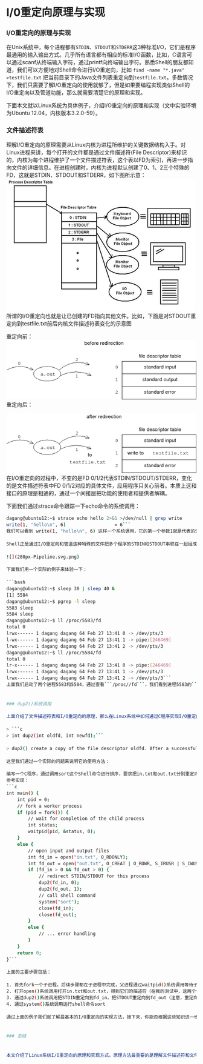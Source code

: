 # I/0重定向原理与实现

### I/O重定向的原理与实现
在Unix系统中，每个进程都有```STDIN```、```STDOUT```和```STDERR```这3种标准I/O，它们是程序最通用的输入输出方式。几乎所有语言都有相应的标准I/O函数，比如，C语言可以通过scanf从终端输入字符，通过printf向终端输出字符。熟悉Shell的朋友都知道，我们可以方便地对Shell命令进行I/O重定向，比如 ```find -name "*.java" >testfile.txt``` 把当前目录下的Java文件列表重定向到```testfile.txt```。多数情况下，我们只需要了解I/O重定向的使用就够了，但是如果要编程实现类似Shell的I/O重定向以及管道功能，那么就需要清楚它的原理和实现。

下面本文就以Linux系统为具体例子，介绍I/O重定向的原理和实现（文中实验环境为Ubuntu 12.04，内核版本3.2.0-59）。

### 文件描述符表
理解I/O重定向的原理需要从Linux内核为进程所维护的关键数据结构入手。对Linux进程来讲，每个打开的文件都是通过文件描述符(File Descriptor)来标识的，内核为每个进程维护了一个文件描述符表，这个表以FD为索引，再进一步指向文件的详细信息。在进程创建时，内核为进程默认创建了0、1、2三个特殊的FD，这就是STDIN、STDOUT和STDERR，如下图所示意：
![](FDT_diagram.JPG)
所谓的I/O重定向也就是让已创建的FD指向其他文件。比如，下面是对STDOUT重定向到testfile.txt前后内核文件描述符表变化的示意图

重定向前：
![](beforeredir.png)
重定向后：

![](afterredir.png)
在I/O重定向的过程中，不变的是FD 0/1/2代表STDIN/STDOUT/STDERR，变化的是文件描述符表中FD 0/1/2对应的具体文件，应用程序只关心前者。本质上这和接口的原理是相通的，通过一个间接层把功能的使用者和提供者解耦。

下面我们通过strace命令跟踪一下echo命令的系统调用：

```bash
dagang@ubuntu12:~$ strace echo hello 2>&1 >/dev/null | grep write
write(1, "hello\n", 6)                  = 6```
我们可以看到 write(1, "hello\n", 6) 这样一个系统调用，它的第一个参数1就是代表的STDOUT的FD，这说明对于echo程序，它只管（通过标准I/O函数从STDOUT）向FD 1写入，而不关心它们FD 1到底对应的是哪个文件。

Shell正是通过I/O重定向和管道这种特殊的文件把多个程序的STDIN和STDOUT串联在一起组成更复杂功能的，下面是Shell中通过管道的示意图：

![](280px-Pipeline.svg.png)

下面我们用一个实际的例子来体验一下：

```bash
dagang@ubuntu12:~$ sleep 30 | sleep 40 &
[1] 5584
dagang@ubuntu12:~$ pgrep -l sleep
5583 sleep
5584 sleep
dagang@ubuntu12:~$ ll /proc/5583/fd
total 0
lrwx------ 1 dagang dagang 64 Feb 27 13:41 0 -> /dev/pts/3
l-wx------ 1 dagang dagang 64 Feb 27 13:41 1 -> pipe:[246469]
lrwx------ 1 dagang dagang 64 Feb 27 13:41 2 -> /dev/pts/3
dagang@ubuntu12:~$ ll /proc/5584/fd
total 0
lr-x------ 1 dagang dagang 64 Feb 27 13:41 0 -> pipe:[246469]
lrwx------ 1 dagang dagang 64 Feb 27 13:41 1 -> /dev/pts/3
lrwx------ 1 dagang dagang 64 Feb 27 13:41 2 -> /dev/pts/3```
上面我们启动了两个进程5583和5584，通过查看```/proc//fd```，我们看到进程5583的```STDOUT```和**5584**的**STDIN**被重定向到了```pipe:[246469]```，这样就达到了连接两个进程标准I/O的目的。


### dup2()系统调用

上面介绍了文件描述符表和I/O重定向的原理，那么在Linux系统中如何通过C程序实现I/O重定向呢？主要用到了dup2()这个系统调用，man中关于dup2是这样说的：

> ```c
> int dup2(int oldfd, int newfd);```

> dup2() create a copy of the file descriptor oldfd. After a successful return from dup() or dup2(), the old and new file descriptors may be used interchangeably. They refer to the same open file description (see open(2)) and thus share file offset and file status flags; for example, if the file offset is modified by using lseek(2) on one of the descriptors, the offset is also changed for the other.

这里我们通过一个实际的问题来说明它的使用方法：

编写一个C程序，通过调用sort这个Shell命令进行排序，要求把in.txt和out.txt分别重定向到sort的STDIN，STDOUT。
参考实现：
```c
int main() {
    int pid = 0;
    // fork a worker process
    if (pid = fork()) {
        // wait for completion of the child process
        int status; 
        waitpid(pid, &status, 0);
    }
    else {
        // open input and output files
        int fd_in = open("in.txt", O_RDONLY);
        int fd_out = open("out.txt", O_CREAT | O_RDWR, S_IRUSR | S_IWUSR | S_IRGRP | S_IROTH);
        if (fd_in > 0 && fd_out > 0) {
            // redirect STDIN/STDOUT for this process
            dup2(fd_in, 0);
            dup2(fd_out, 1);  
            // call shell command
            system("sort");
            close(fd_in);
            close(fd_out);
        }
        else {
            // ... error handling
        }
    }
    return 0;
}```

上面的主要步骤包括：

1. 首先fork一个子进程，后续步骤都在子进程中完成，父进程通过waitpid()系统调用等待子进程结束；
2. 打开open()系统调用打开in.txt和out.txt，得到它们的描述符（在我的测试中，这两个值通常为3和4）；
3. 通过dup2()系统调用把STDIN重定向到fd_in，把STDOUT重定向到fd_out（注意，重定向的影响范围是整个子进程）；
4. 通过system()系统调用运行shell命令sort

通过上面的例子我们就了解最基本的I/O重定向的实现方法，接下来，你能否根据这些知识进一步实现出Shell的管道特性呢？


### 总结


本文介绍了Linux系统I/O重定向的原理和实现方式。原理方法最重要的是理解文件描述符和文件描述符表的概念，以及标准I/O所对应的特殊FD；实现方面主要是了解dup2()系统调用的功能和用法。最后需要注意的是dup2()不仅可以用来对标准I/O重定向，对任何FD都是可以的，这是习惯使用Shell进行标准I/O重定向的朋友容易忽略的。